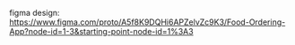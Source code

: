 figma design: https://www.figma.com/proto/A5f8K9DQHi6APZelvZc9K3/Food-Ordering-App?node-id=1-3&starting-point-node-id=1%3A3
